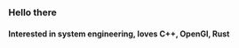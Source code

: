 ### Hello there
#### Interested in system engineering, loves C++, OpenGl, Rust
<!---
[![GitHub stats](https://github-readme-stats.vercel.app/api?username=stojanov&show_icons=true&theme=dark)](https://github.com/anuraghazra/github-readme-stats)
[![GitHub stats](https://github-readme-stats.vercel.app/api/top-langs/?username=stojanov&theme=dark)](https://github.com/anuraghazra/github-readme-stats)
--->
